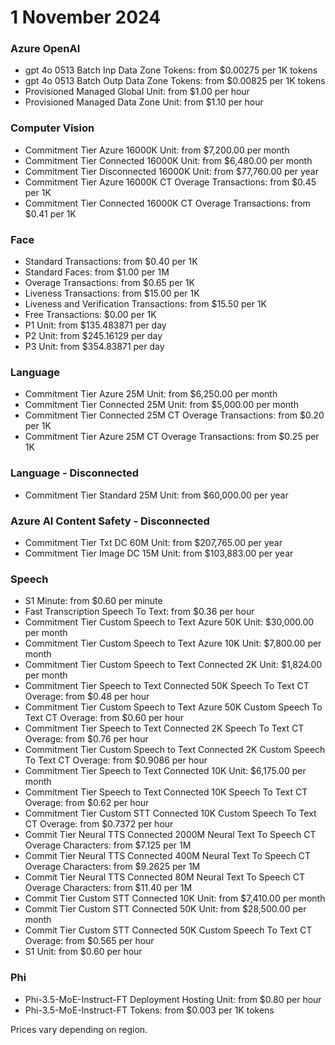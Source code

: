 # 1 November 2024

### Azure OpenAI

- gpt 4o 0513 Batch Inp Data Zone Tokens: from $0.00275 per 1K tokens
- gpt 4o 0513 Batch Outp Data Zone Tokens: from $0.00825 per 1K tokens
- Provisioned Managed Global Unit: from $1.00 per hour
- Provisioned Managed Data Zone Unit: from $1.10 per hour

### Computer Vision

- Commitment Tier Azure 16000K Unit: from $7,200.00 per month
- Commitment Tier Connected 16000K Unit: from $6,480.00 per month
- Commitment Tier Disconnected 16000K Unit: from $77,760.00 per year
- Commitment Tier Azure 16000K CT Overage Transactions: from $0.45 per 1K
- Commitment Tier Connected 16000K CT Overage Transactions: from $0.41 per 1K

### Face

- Standard Transactions: from $0.40 per 1K
- Standard Faces: from $1.00 per 1M
- Overage Transactions: from $0.65 per 1K
- Liveness Transactions: from $15.00 per 1K
- Liveness and Verification Transactions: from $15.50 per 1K
- Free Transactions: $0.00 per 1K
- P1 Unit: from $135.483871 per day
- P2 Unit: from $245.16129 per day
- P3 Unit: from $354.83871 per day

### Language

- Commitment Tier Azure 25M Unit: from $6,250.00 per month
- Commitment Tier Connected 25M Unit: from $5,000.00 per month
- Commitment Tier Connected 25M CT Overage Transactions: from $0.20 per 1K
- Commitment Tier Azure 25M CT Overage Transactions: from $0.25 per 1K

### Language - Disconnected

- Commitment Tier Standard 25M Unit: from $60,000.00 per year

### Azure AI Content Safety - Disconnected

- Commitment Tier Txt DC 60M Unit: from $207,765.00 per year
- Commitment Tier Image DC 15M Unit: from $103,883.00 per year

### Speech

- S1 Minute: from $0.60 per minute
- Fast Transcription Speech To Text: from $0.36 per hour
- Commitment Tier Custom Speech to Text Azure 50K Unit: $30,000.00 per month
- Commitment Tier Custom Speech to Text Azure 10K Unit: $7,800.00 per month
- Commitment Tier Custom Speech to Text Connected 2K Unit: $1,824.00 per month
- Commitment Tier Speech to Text Connected 50K Speech To Text CT Overage: from $0.48 per hour
- Commitment Tier Custom Speech to Text Azure 50K Custom Speech To Text CT Overage: from $0.60 per hour
- Commitment Tier Speech to Text Connected 2K Speech To Text CT Overage: from $0.76 per hour
- Commitment Tier Custom Speech to Text Connected 2K Custom Speech To Text CT Overage: from $0.9086 per hour
- Commitment Tier Speech to Text Connected 10K Unit: $6,175.00 per month
- Commitment Tier Speech to Text Connected 10K Speech To Text CT Overage: from $0.62 per hour
- Commitment Tier Custom STT Connected 10K Custom Speech To Text CT Overage: from $0.7372 per hour
- Commit Tier Neural TTS Connected 2000M Neural Text To Speech CT Overage Characters: from $7.125 per 1M
- Commit Tier Neural TTS Connected 400M Neural Text To Speech CT Overage Characters: from $9.2625 per 1M
- Commit Tier Neural TTS Connected 80M Neural Text To Speech CT Overage Characters: from $11.40 per 1M
- Commit Tier Custom STT Connected 10K Unit: from $7,410.00 per month
- Commit Tier Custom STT Connected 50K Unit: from $28,500.00 per month
- Commit Tier Custom STT Connected 50K Custom Speech To Text CT Overage: from $0.565 per hour
- S1 Unit: from $0.60 per hour

### Phi

- Phi-3.5-MoE-Instruct-FT Deployment Hosting Unit: from $0.80 per hour
- Phi-3.5-MoE-Instruct-FT Tokens: from $0.003 per 1K tokens

Prices vary depending on region.